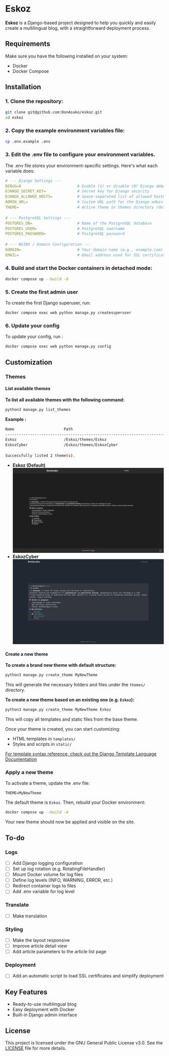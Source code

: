 # Eskoz

**Eskoz** is a Django-based project designed to help you quickly and easily create a multilingual blog, with a straightforward deployment process.

## Requirements
Make sure you have the following installed on your system:
- Docker
- Docker Compose

## Installation
### 1. Clone the repository:
```sh
git clone git@github.com:DonAsako/eskoz.git
cd eskoz
```

### 2. Copy the example environment variables file:
```sh
cp .env.example .env
```

### 3. Edit the .env file to configure your environment variables.
The .env file stores your environment-specific settings. Here's what each variable does:
```yaml
# --- Django Settings ---
DEBUG=0                         # Enable (1) or disable (0) Django debug mode
DJANGO_SECRET_KEY=              # Secret key for Django security
DJANGO_ALLOWED_HOSTS=           # Space-separated list of allowed hostnames
ADMIN_URL=                      # Custom URL path for the Django admin (e.g., "admin")
THEME=                          # Active theme in themes directory (default: Eskoz)

# --- PostgreSQL Settings ---
POSTGRES_DB=                    # Name of the PostgreSQL database
POSTGRES_USER=                  # PostgreSQL username
POSTGRES_PASSWORD=              # PostgreSQL password

# --- NGINX / Domain Configuration ---
DOMAIN=                         # Your domain name (e.g., example.com)
EMAIL=                          # Email address used for SSL certificate
```
### 4. Build and start the Docker containers in detached mode:
```sh
docker compose up --build -d
```

### 5. Create the first admin user
To create the first Django superuser, run:
```sh
docker compose exec web python manage.py createsuperuser
```

### 6. Update your config
To update your config, run :
```sh
docker compose exec web python manage.py config
```

## Customization 
### Themes
#### List available themes
**To list all available themes with the following command:**
```sh
python3 manage.py list_themes
```

**Example :**
```sh
Name                      Path                                                         Active
---------------------------------------------------------------------------------------------
Eskoz                     /Eskoz/themes/Eskoz                                          Yes   
EskozCyber                /Eskoz/themes/EskozCyber                                     No   

Successfully listed 2 theme(s).
```
- **Eskoz (Default)**
![Eskoz's Preview](pictures/Eskoz.png)
- **EskozCyber**
![EskozCyber's Preview](pictures/EskozCyber.png)
#### Create a new theme
**To create a brand new theme with default structure:**
```sh
python3 manage.py create_theme MyNewTheme
```
This will generate the necessary folders and files under the `themes/` directory.

**To create a new theme based on an existing one (e.g. `Eskoz`):**
```sh
python3 manage.py create_theme MyNewTheme Eskoz
```

This will copy all templates and static files from the base theme.

Once your theme is created, you can start customizing:
- HTML templates in `templates/`
- Styles and scripts in `static/`

[For template syntax reference, check out the Django Template Language Documentation](https://docs.djangoproject.com/en/5.2/ref/templates/language/)

### Apply a new theme
To activate a theme, update the .env file:
```
THEME=MyNewTheme
```
The default theme is `Eskoz`.
Then, rebuild your Docker environment: 
```sh
docker compose up --build -d
```
Your new theme should now be applied and visible on the site.

## To-do 
### Logs
- [ ] Add Django logging configuration
- [ ] Set up log rotation (e.g. RotatingFileHandler)
- [ ] Mount Docker volume for log files
- [ ] Define log levels (INFO, WARNING, ERROR, etc.)
- [ ] Redirect container logs to files
- [ ] Add .env variable for log level
### Translate
- [ ] Make translation
### Styling
- [ ] Make the layout responsive
- [ ] Improve article detail view
- [ ] Add article parameters to the article list page
### Deployment
- [ ] Add an automatic script to load SSL certificates and simplify deployment

## Key Features
- Ready-to-use multilingual blog
- Easy deployment with Docker
- Built-in Django admin interface

## License
This project is licensed under the GNU General Public License v3.0.
See the [LICENSE](LICENSE) file for more details.
